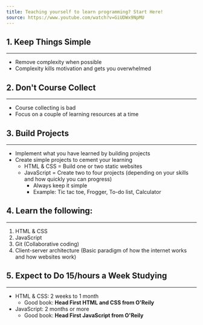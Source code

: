 ```yaml
---
title: Teaching yourself to learn programming? Start Here!
source: https://www.youtube.com/watch?v=GiUDWx9NpMU
---
```


## 1. Keep Things Simple
---

-   Remove complexity when possible
-   Complexity kills motivation and gets you overwhelmed

## 2. Don't Course Collect
---

-   Course collecting is bad
-   Focus on a couple of learning resources at a time

## 3. Build Projects
---

-   Implement what you have learned by building projects
-   Create simple projects to cement your learning
    -   HTML & CSS = Build one or two static websites
    -   JavaScript = Create two to four projects (depending on your skills and how quickly you can progress)
        -   Always keep it simple
        -   Example: Tic tac toe, Frogger, To-do list, Calculator

## 4. Learn the following:
---

1.  HTML & CSS
2.  JavaScript
3.  Git (Collaborative coding)
4.  Client-server architecture (Basic paradigm of how the internet works and how websites work)

## 5. Expect to Do 15/hours a Week Studying
---

-   HTML & CSS: 2 weeks to 1 month
    -   Good book: **Head First HTML and CSS from O'Reily**
-   JavaScript: 2 months or more
    -   Good book: **Head First JavaScript from O'Reily**